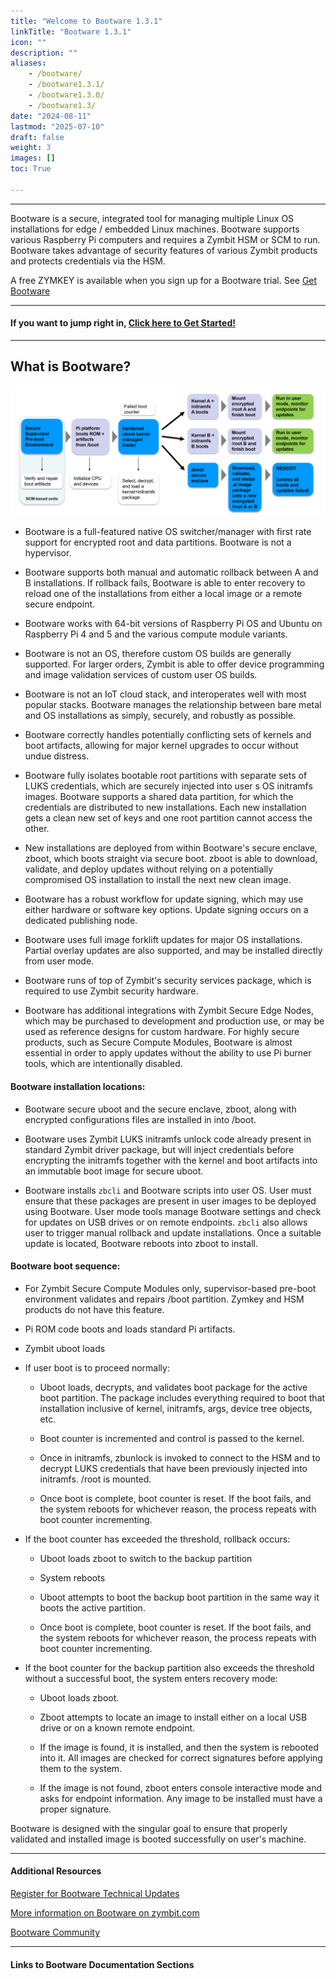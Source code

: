 ```yaml
---
title: "Welcome to Bootware 1.3.1"
linkTitle: "Bootware 1.3.1"
icon: ""
description: ""
aliases:
    - /bootware/
    - /bootware1.3.1/
    - /bootware1.3.0/
    - /bootware1.3/
date: "2024-08-11"
lastmod: "2025-07-10"
draft: false
weight: 3
images: []
toc: True

---
```


-----

Bootware is a secure, integrated tool for managing multiple Linux OS installations for edge / embedded Linux machines. Bootware supports various Raspberry Pi computers and requires a Zymbit HSM or SCM to run. Bootware takes advantage of security features of various Zymbit products and protects credentials via the HSM. 

A free ZYMKEY is available when you sign up for a Bootware trial. See [Get Bootware](https://www.zymbit.com/get-bootware)

-----

#### If you want to jump right in, [Click here to Get Started!](getting-started)

-----

## What is Bootware?

![Bootware Overview](with-bw.png "Bootware in A/B Configuration")


- Bootware is a full-featured native OS switcher/manager with first rate support for encrypted root and data partitions. Bootware is not a hypervisor.

- Bootware supports both manual and automatic rollback between A and B installations. If rollback fails, Bootware is able to enter recovery to reload one of the installations from either a local image or a remote secure endpoint.

- Bootware works with 64-bit versions of Raspberry Pi OS and Ubuntu on Raspberry Pi 4 and 5 and the various compute module variants.

- Bootware is not an OS, therefore custom OS builds are generally supported. For larger orders, Zymbit is able to offer device programming and image validation services of custom user OS builds.

- Bootware is not an IoT cloud stack, and interoperates well with most popular stacks. Bootware manages the relationship between bare metal and OS installations as simply, securely, and robustly as possible.

- Bootware correctly handles potentially conflicting sets of kernels and boot artifacts, allowing for major kernel upgrades to occur without undue distress.

- Bootware fully isolates bootable root partitions with separate sets of LUKS credentials, which are securely injected into user s OS initramfs images. Bootware supports a shared data partition, for which the credentials are distributed to new installations. Each new installation gets a clean new set of keys and one root partition cannot access the other.

- New installations are deployed from within Bootware's secure enclave, zboot, which boots straight via secure boot. zboot is able to download, validate, and deploy updates without relying on a potentially compromised OS installation to install the next new clean image.

- Bootware has a robust workflow for update signing, which may use either hardware or software key options. Update signing occurs on a dedicated publishing node.

- Bootware uses full image forklift updates for major OS installations. Partial overlay updates are also supported, and may be installed directly from user mode.

- Bootware runs of top of Zymbit's security services package, which is required to use Zymbit security hardware.

- Bootware has additional integrations with Zymbit Secure Edge Nodes, which may be purchased to development and production use, or may be used as reference designs for custom hardware. For highly secure products, such as Secure Compute Modules, Bootware is almost essential in order to apply updates without the ability to use Pi burner tools, which are intentionally disabled.

#### Bootware installation locations:

- Bootware secure uboot and the secure enclave, zboot, along with encrypted configurations files are installed in into /boot.

- Bootware uses Zymbit LUKS initramfs unlock code already present in standard Zymbit driver package, but will inject credentials before encrypting the initramfs together with the kernel and boot artifacts into an immutable boot image for secure uboot.

- Bootware installs `zbcli` and Bootware scripts into user OS. User must ensure that these packages are present in user images to be deployed using Bootware. User mode tools manage Bootware settings and check for updates on USB drives or on remote endpoints. `zbcli` also allows user to trigger manual rollback and update installations. Once a suitable update is located, Bootware reboots into zboot to install.

#### Bootware boot sequence:

- For Zymbit Secure Compute Modules only, supervisor-based pre-boot environment validates and repairs /boot partition. Zymkey and HSM products do not have this feature.

- Pi ROM code boots and loads standard Pi artifacts.

- Zymbit uboot loads

- If user boot is to proceed normally:

  * Uboot loads, decrypts, and validates boot package for the active boot partition. The package includes everything required to boot that installation inclusive of kernel, initramfs, args, device tree objects, etc.

  * Boot counter is incremented and control is passed to the kernel.

  * Once in initramfs, zbunlock is invoked to connect to the HSM and to decrypt LUKS credentials that have been previously injected into initramfs. /root is mounted.

  * Once boot is complete, boot counter is reset. If the boot fails, and the system reboots for whichever reason, the process repeats with boot counter incrementing.

- If the boot counter has exceeded the threshold, rollback occurs:

  * Uboot loads zboot to switch to the backup partition

  * System reboots

  * Uboot attempts to boot the backup boot partition in the same way it boots the active partition.

  * Once boot is complete, boot counter is reset. If the boot fails, and the system reboots for whichever reason, the process repeats with boot counter incrementing.

- If the boot counter for the backup partition also exceeds the threshold without a successful boot, the system enters recovery mode:

  * Uboot loads zboot.

  * Zboot attempts to locate an image to install either on a local USB drive or on a known remote endpoint.

  * If the image is found, it is installed, and then the system is rebooted into it. All images are checked for correct signatures before applying them to the system.

  * If the image is not found, zboot enters console interactive mode and asks for endpoint information. Any image to be installed must have a proper signature.

Bootware is designed with the singular goal to ensure that properly validated and installed image is booted successfully on user's machine. 

-----

#### Additional Resources

[Register for Bootware Technical Updates](https://www.zymbit.com/get-bootware/)

[More information on Bootware on zymbit.com](https://www.zymbit.com/bootware/)

[Bootware Community](https://community.zymbit.com/c/bootware)

-----

#### Links to Bootware Documentation Sections

